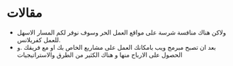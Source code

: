 # مقالات
- ولاكن هناك منافسة شرسة على مواقع العمل الحر وسوف نوفر لكم المسار الاسهل للعمل كفريلانس.
- بعد ان تصبح مبرمج ويب بامكانك العمل على مشاريع الخاص بك او مع فريقك .و الحصول على الارباح منها و هناك الكثير من الطرق والاستراتيجيات 